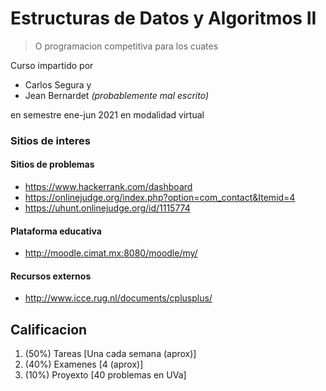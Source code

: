 # Estructuras de Datos y Algoritmos II

> O programacion competitiva para los cuates

Curso impartido por
 - Carlos Segura y
 - Jean Bernardet _(probablemente mal escrito)_
 
en semestre ene-jun 2021 en modalidad virtual

### Sitios de interes

#### Sitios de problemas
 - https://www.hackerrank.com/dashboard
 - https://onlinejudge.org/index.php?option=com_contact&Itemid=4
 - https://uhunt.onlinejudge.org/id/1115774

#### Plataforma educativa
 - http://moodle.cimat.mx:8080/moodle/my/
 
#### Recursos externos
 - http://www.icce.rug.nl/documents/cplusplus/


## Calificacion

 1. (50%) Tareas [Una cada semana (aprox)]
 2. (40%) Examenes [4 (aprox)]
 3. (10%) Proyexto [40 problemas en UVa]
